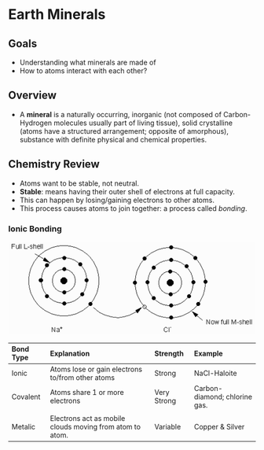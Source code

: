 # Earth Minerals

## Goals

* Understanding what minerals are made of
* How to atoms interact with each other?

## Overview

* A **mineral** is a naturally occurring, inorganic \(not composed of Carbon-Hydrogen molecules usually part of living tissue\), solid crystalline \(atoms have a structured arrangement; opposite of amorphous\),  substance with definite physical and chemical properties. 

## Chemistry Review

* Atoms want to be stable, not neutral.
* **Stable**: means having their outer shell of electrons at full capacity.
* This can happen by losing/gaining electrons to other atoms.
* This process causes atoms to join together: a process called _bonding_.

### Ionic Bonding

![](../../.gitbook/assets/image%20%28582%29.png)

| Bond Type | Explanation | Strength | Example |
| :--- | :--- | :--- | :--- |
| Ionic | Atoms lose or gain electrons to/from other atoms | Strong | NaCl-Haloite |
| Covalent | Atoms share 1 or more electrons | Very Strong | Carbon-diamond; chlorine gas. |
|  |  |  |  |
| Metalic | Electrons act as mobile clouds moving from atom to atom. | Variable | Copper & Silver |




